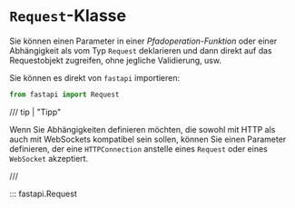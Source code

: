 # `Request`-Klasse

Sie können einen Parameter in einer *Pfadoperation-Funktion* oder einer Abhängigkeit als vom Typ `Request` deklarieren und dann direkt auf das Requestobjekt zugreifen, ohne jegliche Validierung, usw.

Sie können es direkt von `fastapi` importieren:

```python
from fastapi import Request
```

/// tip | "Tipp"

Wenn Sie Abhängigkeiten definieren möchten, die sowohl mit HTTP als auch mit WebSockets kompatibel sein sollen, können Sie einen Parameter definieren, der eine `HTTPConnection` anstelle eines `Request` oder eines `WebSocket` akzeptiert.

///

::: fastapi.Request
